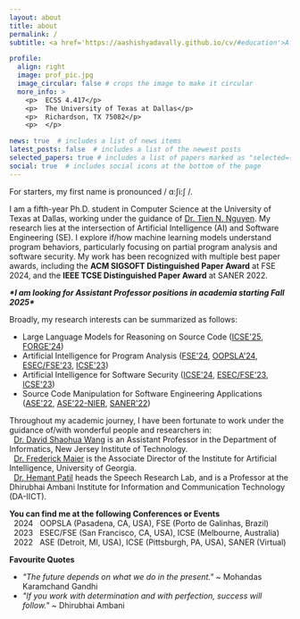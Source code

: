 ```yaml
---
layout: about
title: about
permalink: /
subtitle: <a href='https://aashishyadavally.github.io/cv/#education'>Affiliations</a>. <a href='https://aashishyadavally.github.io/cv/#research-interests'>Research</a>. <a href='https://aashishyadavally.github.io/cv/#academic-service'>Academic Service</a>. <a href='#'>Contacts</a>.

profile:
  align: right
  image: prof_pic.jpg
  image_circular: false # crops the image to make it circular
  more_info: >
    <p>  ECSS 4.417</p>
    <p>  The University of Texas at Dallas</p>
    <p>  Richardson, TX 75082</p>
    <p>  </p>

news: true  # includes a list of news items
latest_posts: false  # includes a list of the newest posts
selected_papers: true # includes a list of papers marked as "selected={true}"
social: true  # includes social icons at the bottom of the page
---
```



For starters, my first name is pronounced  /	ɑ:ʃi:ʃ /.

I am a fifth-year Ph.D. student in Computer Science at the University of Texas at Dallas, working under the guidance of [Dr. Tien N. Nguyen](https://personal.utdallas.edu/~tien.n.nguyen/research.html). My research lies at the intersection of Artificial Intelligence (AI) and Software Engineering (SE). I explore if/how machine learning models understand program behaviors, particularly focusing on partial program analysis and software security. My work has been recognized with multiple best paper awards, including the **ACM SIGSOFT Distinguished Paper Award** at FSE 2024, and the **IEEE TCSE Distinguished Paper Award** at SANER 2022. 

***\*I am looking for Assistant Professor positions in academia starting Fall 2025\****

Broadly, my research interests can be summarized as follows:
* Large Language Models for Reasoning on Source Code ([ICSE'25](), [FORGE'24](https://aashishyadavally.github.io/assets/pdf/pub-forge2024.pdf))
* Artificial Intelligence for Program Analysis ([FSE'24](https://aashishyadavally.github.io/assets/pdf/pub-fse2024.pdf), [OOPSLA'24](https://aashishyadavally.github.io/assets/pdf/pub-oopsla2024.pdf), [ESEC/FSE'23](https://aashishyadavally.github.io/assets/pdf/pub-esecfse2023-(1).pdf), [ICSE'23](https://aashishyadavally.github.io/assets/pdf/pub-icse2023-(1).pdf))
* Artificial Intelligence for Software Security ([ICSE'24](), [ESEC/FSE'23](https://aashishyadavally.github.io/assets/pdf/pub-esecfse2023-(2).pdf), [ICSE'23](https://aashishyadavally.github.io/assets/pdf/pub-icse2023-(2).pdf))
* Source Code Manipulation for Software Engineering Applications ([ASE'22](https://aashishyadavally.github.io/assets/pdf/pub-ase2022-(1).pdf), [ASE'22-NIER](https://aashishyadavally.github.io/assets/pdf/pub-ase2022-(2).pdf), [SANER'22](https://aashishyadavally.github.io/assets/pdf/pub-saner2022.pdf))

Throughout my academic journey, I have been fortunate to work under the guidance of/with wonderful people and researchers in: 
<br/> &nbsp; [Dr. David Shaohua Wang](https://davidshaohuawang.wordpress.com/) is an Assistant Professor in the Department of Informatics, New Jersey Institute of Technology.
<br/> &nbsp; [Dr. Frederick Maier](https://csci.franklin.uga.edu/directory/people/fred-maier) is the Associate Director of the Institute for Artificial Intelligence, University of Georgia.
<br/> &nbsp; [Dr. Hemant Patil](https://sites.google.com/site/hemantpatildaiict/) heads the Speech Research Lab, and is a Professor at the Dhirubhai Ambani Institute for Information and Communication Technology (DA-IICT).

**You can find me at the following Conferences or Events**
<br/> &nbsp; 2024 &nbsp; OOPSLA (Pasadena, CA, USA), FSE (Porto de Galinhas, Brazil)
<br/> &nbsp; 2023 &nbsp; ESEC/FSE (San Francisco, CA, USA), ICSE (Melbourne, Australia)
<br/> &nbsp; 2022 &nbsp; ASE (Detroit, MI, USA), ICSE (Pittsburgh, PA, USA), SANER (Virtual)

**Favourite Quotes**
- *"The future depends on what we do in the present."* ~ Mohandas Karamchand Gandhi
- *"If you work with determination and with perfection, success will follow."* ~ Dhirubhai Ambani 
